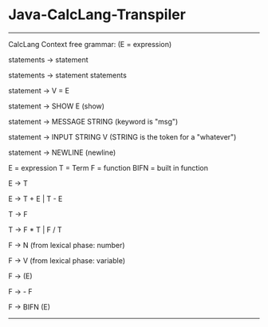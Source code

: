 # Java-CalcLang-Transpiler

-------------------------------------------------------
CalcLang Context free grammar:  (E = expression) 

statements -> statement

statements -> statement statements

statement -> V = E

statement -> SHOW E           (show)

statement -> MESSAGE STRING   (keyword is "msg")

statement -> INPUT STRING V      (STRING is the token for a "whatever")

statement -> NEWLINE          (newline)


E = expression
T = Term
F = function
BIFN = built in function

E -> T

E -> T + E | T - E

T -> F

T -> F * T | F / T

F -> N    (from lexical phase:  number)

F -> V    (from lexical phase:  variable)

F -> (E)

F -> - F

F -> BIFN (E)

------------------------------------------------------------
